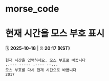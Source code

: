 # morse_code
# 현재 시간을 모스 부호 표시
<!-- MORSE_TIME_START -->
🗓️ **2025-10-18** | ⏰ **20:17 (KST)**

```
현재 시간을 입력하세요. 모스 부호로 바꿉니다
..--- ----- .---- --...
모스 부호를 다시 현재 시간으로 바꿉니다
2017
```
<!-- MORSE_TIME_END -->
